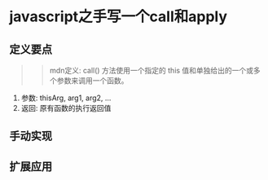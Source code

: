 # javascript之手写一个call和apply

## 定义要点
>>mdn定义: call() 方法使用一个指定的 this 值和单独给出的一个或多个参数来调用一个函数。

1. 参数: thisArg, arg1, arg2, ...
2. 返回: 原有函数的执行返回值

## 手动实现

## 扩展应用
